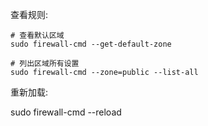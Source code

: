 


查看规则:

```
# 查看默认区域
sudo firewall-cmd --get-default-zone

# 列出区域所有设置
sudo firewall-cmd --zone=public --list-all
```


重新加载:

sudo firewall-cmd --reload

